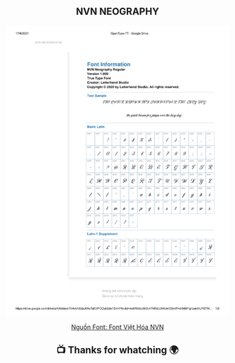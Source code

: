 ## <p align="center"> NVN NEOGRAPHY</p>

<p align="center"> <img src="https://github.com/zukahai/HaiZuka/blob/master/Font/NVN-NEOGRAPHY/1.jpg" alt="font" /> </p>


[<p align="center"> Nguồn Font: Font Việt Hóa NVN </p>](https://www.facebook.com/NVNFONT)

## <p align="center">  :tv: Thanks for whatching :earth_africa: </p>
